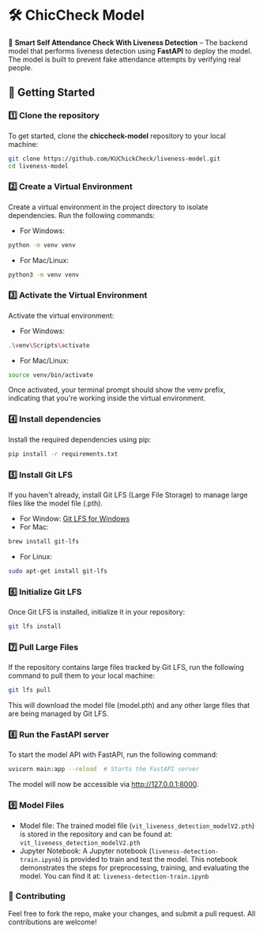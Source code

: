 # 🛠️ ChicCheck Model  

🚀 **Smart Self Attendance Check With Liveness Detection** – The backend model that performs liveness detection using **FastAPI** to deploy the model. The model is built to prevent fake attendance attempts by verifying real people.

## 🚀 Getting Started  

### 1️⃣ Clone the repository  
To get started, clone the **chiccheck-model** repository to your local machine:  
```bash
git clone https://github.com/KUChickCheck/liveness-model.git 
cd liveness-model
```

### 2️⃣ Create a Virtual Environment
Create a virtual environment in the project directory to isolate dependencies. Run the following commands:
- For Windows:
```bash
python -m venv venv
```
- For Mac/Linux:
```bash
python3 -m venv venv
```

### 3️⃣ Activate the Virtual Environment
Activate the virtual environment:
- For Windows:
```bash
.\venv\Scripts\activate
```
- For Mac/Linux:
```bash
source venv/bin/activate
```

Once activated, your terminal prompt should show the venv prefix, indicating that you're working inside the virtual environment.

### 4️⃣ Install dependencies
Install the required dependencies using pip:
```bash
pip install -r requirements.txt
```

### 5️⃣ Install Git LFS
If you haven't already, install Git LFS (Large File Storage) to manage large files like the model file (.pth).
- For Window: [Git LFS for Windows](https://git-lfs.github.com/)
- For Mac:
```bash
brew install git-lfs
```
- For Linux:
```bash
sudo apt-get install git-lfs
```

### 6️⃣ Initialize Git LFS
Once Git LFS is installed, initialize it in your repository:
```bash
git lfs install
```

### 7️⃣ Pull Large Files
If the repository contains large files tracked by Git LFS, run the following command to pull them to your local machine:
```bash
git lfs pull
```
This will download the model file (model.pth) and any other large files that are being managed by Git LFS.

### 8️⃣ Run the FastAPI server
To start the model API with FastAPI, run the following command:
```bash
uvicorn main:app --reload  # Starts the FastAPI server
```
The model will now be accessible via http://127.0.0.1:8000.

### 9️⃣ Model Files
- Model file: The trained model file (`vit_liveness_detection_modelV2.pth`) is stored in the repository and can be found at:
`vit_liveness_detection_modelV2.pth`
- Jupyter Notebook: A Jupyter notebook (`liveness-detection-train.ipynb`) is provided to train and test the model. This notebook demonstrates the steps for preprocessing, training, and evaluating the model.
You can find it at:
`liveness-detection-train.ipynb`

### 🤝 Contributing
Feel free to fork the repo, make your changes, and submit a pull request. All contributions are welcome!